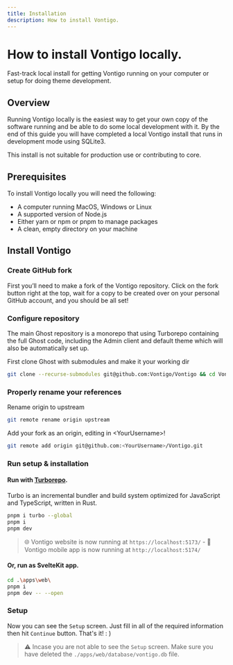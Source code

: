 ```yaml
---
title: Installation
description: How to install Vontigo.
---
```


# How to install Vontigo locally.

Fast-track local install for getting Vontigo running on your computer or setup for doing theme development.

## Overview

Running Vontigo locally is the easiest way to get your own copy of the software running and be able to do some local development with it. By the end of this guide you will have completed a local Vontigo install that runs in development mode using SQLite3.

This install is not suitable for production use or contributing to core.

## Prerequisites

To install Vontigo locally you will need the following:

- A computer running MacOS, Windows or Linux
- A supported version of Node.js
- Either yarn or npm or pnpm to manage packages
- A clean, empty directory on your machine

## Install Vontigo

### Create GitHub fork

First you’ll need to make a fork of the Vontigo repository. Click on the fork button right at the top, wait for a copy to be created over on your personal GitHub account, and you should be all set!

### Configure repository

The main Ghost repository is a monorepo that using Turborepo containing the full Ghost code, including the Admin client and default theme which will also be automatically set up.

First clone Ghost with submodules and make it your working dir

```bash
git clone --recurse-submodules git@github.com:Vontigo/Vontigo && cd Vontigo
```

### Properly rename your references

Rename origin to upstream

```bash
git remote rename origin upstream
```

Add your fork as an origin, editing in \<YourUsername\>!

```bash
git remote add origin git@github.com:<YourUsername>/Vontigo.git
```

### Run setup & installation

#### Run with [Turborepo](https://turbo.build/).

Turbo is an incremental bundler and build system optimized for JavaScript and TypeScript, written in Rust.

```bash
pnpm i turbo --global
pnpm i
pnpm dev
```

> 🌐 Vontigo website is now running at `https://localhost:5173/` -
> 📱 Vontigo mobile app is now running at `http://localhost:5174/`

#### Or, run as SvelteKit app.

```bash
cd .\apps\web\
pnpm i
pnpm dev -- --open
```

### Setup

Now you can see the `Setup` screen. Just fill in all of the required information then hit `Continue` button. That's it! : )

> ⚠️ Incase you are not able to see the `Setup` screen. Make sure you have deleted the `./apps/web/database/vontigo.db` file.
